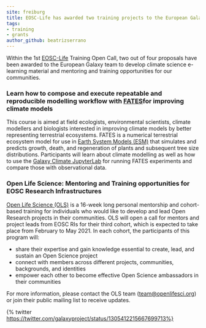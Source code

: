 ```yaml
---
site: freiburg
title: EOSC-Life has awarded two training projects to the European Galaxy team
tags:
- training
- grants
author_github: beatrizserrano
---
```


Within the 1st [EOSC-Life](https://www.eosc-portal.eu/eosc-life) Training Open Call, two out of four proposals have been awarded to the
European Galaxy team to develop climate science e-learning material and mentoring and training opportunities
for our communities.

### Learn how to compose and execute repeatable and reproducible modelling workflow with ​[FATES](https://fates-docs.readthedocs.io/en/latest/index.html)​ for improving climate models

This course is aimed at field ecologists, environmental scientists, climate modellers and biologists interested in improving climate
models by better representing terrestrial ecosystems. FATES is a numerical terrestrial ecosystem model
for use in ​[Earth System Models (ESM)](https://soccom.princeton.edu/content/what-earth-system-model-esm)
that simulates and predicts growth, death, and regeneration of plants and subsequent tree size distributions.
Participants will learn about climate modelling as well as how to use the 
[Galaxy Climate JupyterLab](https://live.usegalaxy.eu/?tool_id=interactive_tool_climate_notebook) for running FATES experiments and compare those with observational data.


### Open Life Science: Mentoring and Training opportunities for EOSC Research Infrastructures

[Open Life Science (OLS)](https://openlifesci.org/) is a 16-week long personal mentorship and cohort-based training for
individuals who would like to develop and lead Open Research projects in their communities. OLS
will open a call for mentors and project leads from EOSC RIs for their third cohort, which is expected
to take place from February to May 2021. In each cohort, the participants of this program will:

- share their expertise and gain knowledge essential to create, lead, and sustain an Open
Science project
- connect with members across different projects, communities, backgrounds, and identities
- empower each other to become effective Open Science ambassadors in their communities

For more information, please contact the OLS team (​team@openlifesci.org​) or join their​ public
mailing list to receive updates.

{% twitter https://twitter.com/galaxyproject/status/1305412215667699713%}

